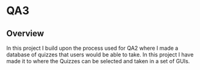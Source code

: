 # QA3

## Overview
In this project I build upon the process used for QA2 where I made a database of quizzes that users would be able to take. In this project I have made it to where the Quizzes can be selected and taken in a set of GUIs.